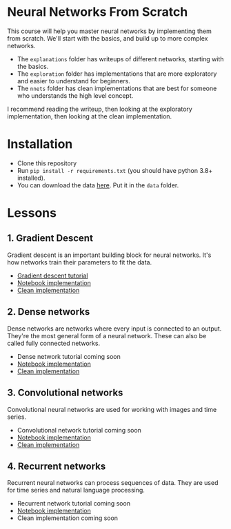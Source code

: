 # Neural Networks From Scratch

This course will help you master neural networks by implementing them from scratch.  We'll start with the basics, and build up to more complex networks.

- The `explanations` folder has writeups of different networks, starting with the basics.
- The `exploration` folder has implementations that are more exploratory and easier to understand for beginners.
- The `nnets` folder has clean implementations that are best for someone who understands the high level concept.

I recommend reading the writeup, then looking at the exploratory implementation, then looking at the clean implementation.

# Installation

- Clone this repository
- Run `pip install -r requirements.txt` (you should have python 3.8+ installed).
- You can download the data [here](https://drive.google.com/drive/folders/1uchDw57-lJ_lA7gqLvUZ9mOy4Ig0rH5y?usp=share_link).  Put it in the `data` folder.

# Lessons

## 1. Gradient Descent

Gradient descent is an important building block for neural networks.  It's how networks train their parameters to fit the data.

- [Gradient descent tutorial](explanations/linreg.ipynb)
- [Notebook implementation](exploration/linreg/linreg.ipynb)
- [Clean implementation](nnets/dense.py)

## 2. Dense networks

Dense networks are networks where every input is connected to an output.  They're the most general form of a neural network.  These can also be called fully connected networks.

- Dense network tutorial coming soon
- [Notebook implementation](exploration/dense/dense.ipynb)
- [Clean implementation](nnets/dense.py)

## 3. Convolutional networks

Convolutional neural networks are used for working with images and time series.

- Convolutional network tutorial coming soon
- [Notebook implementation](exploration/cnn/cnn.ipynb)
- [Clean implementation](nnets/conv.py)

## 4. Recurrent networks

Recurrent neural networks can process sequences of data.  They are used for time series and natural language processing.

- Recurrent network tutorial coming soon
- [Notebook implementation](exploration/rnn/rnn.ipynb)
- Clean implementation coming soon